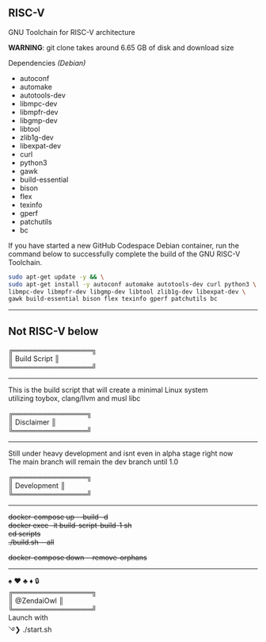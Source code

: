 <!-- Victor-ray, S. <12261439+ZendaiOwl@users.noreply.github.com> https://github.com/ZendaiOwl -->

## RISC-V 

GNU Toolchain for RISC-V architecture

**WARNING**: git clone takes around 6.65 GB of disk and download size

Dependencies _(Debian)_

- autoconf
- automake
- autotools-dev
- libmpc-dev
- libmpfr-dev
- libgmp-dev
- libtool
- zlib1g-dev
- libexpat-dev
- curl
- python3
- gawk
- build-essential
- bison
- flex
- texinfo
- gperf
- patchutils
- bc

If you have started a new GitHub Codespace Debian container, run the command below to successfully complete the build of the GNU RISC-V Toolchain.

```bash
sudo apt-get update -y && \
sudo apt-get install -y autoconf automake autotools-dev curl python3 \
libmpc-dev libmpfr-dev libgmp-dev libtool zlib1g-dev libexpat-dev \
gawk build-essential bison flex texinfo gperf patchutils bc
```

---

## Not RISC-V below

╔════════════════╗  
║  Build Script  ║  
╚════════════════╝  
________________________________________________________________________

This is the build script that will create a minimal Linux system  
utilizing toybox, clang/llvm and musl libc

╔═══════════════╗  
║  Disclaimer   ║  
╚═══════════════╝  
________________________________________________________________________

Still under heavy development and isnt even in alpha stage right now  
The main branch will remain the dev branch until 1.0  

╔═══════════════╗  
║  Development  ║  
╚═══════════════╝  
________________________________________________________________________

<s>docker-compose up --build -d  
docker exec -it build-script-build-1 sh  
cd scripts  
./build.sh --all  

docker-compose down --remove-orphans </s>
________________________________________________________________________
♠ ♥ ♣ ♦ 🔒  
╔════════════════╗  
║   @ZendaiOwl   ║  
╚════════════════╝  
Launch with  
࿓❯ ./start.sh  
